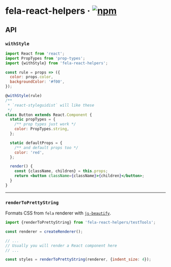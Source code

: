 # fela-react-helpers · [![npm](https://img.shields.io/npm/v/fela-react-helpers.svg)](https://www.npmjs.com/package/fela-react-helpers)

## API

### `withStyle`

```jsx
import React from 'react';
import PropTypes from 'prop-types';
import {withStyle} from 'fela-react-helpers';

const rule = props => ({
  color: props.color,
  backgroundColor: '#f00',
});

@withStyle(rule)
/**
 * `react-styleguidist` will like these
 */
class Button extends React.Component {
  static propTypes = {
    /** prop types just work */
    color: PropTypes.string,
  };

  static defaultProps = {
    /** and default props too */
    color: 'red',
  };

  render() {
    const {className, children} = this.props;
    return <button className={className}>{children}</button>;
  }
}
```

---

### `renderToPrettyString`

Formats CSS from `fela` renderer with [`js-beautify`](https://github.com/beautify-web/js-beautify).

```js
import {renderToPrettyString} from 'fela-react-helpers/testTools';

const renderer = createRenderer();

// ...
// Usually you will render a React component here
// ...

const styles = renderToPrettyString(renderer, {indent_size: 4});
```
